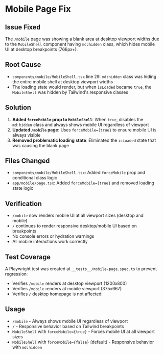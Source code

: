 # Mobile Page Fix

## Issue Fixed
The `/mobile` page was showing a blank area at desktop viewport widths due to the `MobileShell` component having `md:hidden` class, which hides mobile UI at desktop breakpoints (768px+).

## Root Cause
- `components/mobile/MobileShell.tsx` line 29: `md:hidden` class was hiding the entire mobile shell at desktop viewport widths
- The loading state would render, but when `isLoaded` became `true`, the `MobileShell` was hidden by Tailwind's responsive classes

## Solution
1. **Added `forceMobile` prop to `MobileShell`**: When `true`, disables the `md:hidden` class and always shows mobile UI regardless of viewport
2. **Updated `/mobile` page**: Uses `forceMobile={true}` to ensure mobile UI is always visible
3. **Removed problematic loading state**: Eliminated the `isLoaded` state that was causing the blank page

## Files Changed
- `components/mobile/MobileShell.tsx`: Added `forceMobile` prop and conditional class logic
- `app/mobile/page.tsx`: Added `forceMobile={true}` and removed loading state logic

## Verification
- `/mobile` now renders mobile UI at all viewport sizes (desktop and mobile)
- `/` continues to render responsive desktop/mobile UI based on breakpoints
- No console errors or hydration warnings
- All mobile interactions work correctly

## Test Coverage
A Playwright test was created at `__tests__/mobile-page.spec.ts` to prevent regression:
- Verifies `/mobile` renders at desktop viewport (1200x800)
- Verifies `/mobile` renders at mobile viewport (375x667)  
- Verifies `/` desktop homepage is not affected

## Usage
- `/mobile` - Always shows mobile UI regardless of viewport
- `/` - Responsive behavior based on Tailwind breakpoints
- `MobileShell` with `forceMobile={true}` - Forces mobile UI at all viewport sizes
- `MobileShell` with `forceMobile={false}` (default) - Responsive behavior with `md:hidden`

